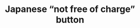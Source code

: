 ---
layout: symbols
title: Japanese “not free of charge” button
emoji: japanese_not_free_of_charge_button
permalink: 🈶.html
---